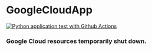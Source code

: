 # GoogleCloudApp

[![Python application test with Github Actions](https://github.com/JaredGlaub/GoogleCloudApp/actions/workflows/main.yml/badge.svg)](https://github.com/JaredGlaub/GoogleCloudApp/actions/workflows/main.yml)

### Google Cloud resources temporarily shut down.
